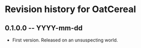 # Revision history for OatCereal

## 0.1.0.0 -- YYYY-mm-dd

* First version. Released on an unsuspecting world.
